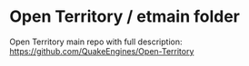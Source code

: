 # Open Territory / etmain folder
Open Territory main repo with full description: https://github.com/QuakeEngines/Open-Territory
